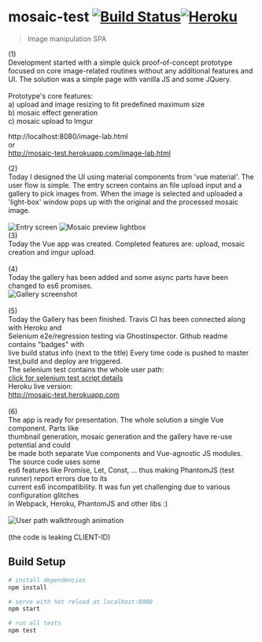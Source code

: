 # mosaic-test [![Build Status](https://travis-ci.org/luke-b/mosaic-test.svg?branch=master)](https://travis-ci.org/luke-b/mosaic-test)[![Heroku](http://heroku-badge.herokuapp.com/?app=mosaic-test&style=flat&svg=1)](https://mosaic-test.herokuapp.com/)

> Image manipulation SPA

(1)<br />
Development started with a simple quick proof-of-concept prototype focused
on core image-related routines without any additional features and UI.
The solution was a simple page with vanilla JS and some JQuery.<br />
<br />
Prototype's core features:<br />
a) upload and image resizing to fit predefined maximum size<br />
b) mosaic effect generation<br />
c) mosaic upload to Imgur<br />

http://localhost:8080/image-lab.html<br />
or<br />
http://mosaic-test.herokuapp.com/image-lab.html<br />

(2)<br />
Today I designed the UI using material components from 'vue material'. The user flow
is simple. The entry screen contains an file upload input and a gallery to pick
images from. When the image is selected and uploaded a 'light-box' window pops up with
the original and the processed mosaic image.<br />
<br />
![Entry screen](https://raw.githubusercontent.com/luke-b/mosaic-test/master/ui-layout1.png)
![Mosaic preview lightbox](https://raw.githubusercontent.com/luke-b/mosaic-test/master/ui-layout2.png)
<br />
(3)<br />
Today the Vue app was created. Completed features are: upload, mosaic creation and imgur upload.<br />
<br />
(4)<br />
Today the gallery has been added and some async parts have been changed to es6 promises. <br />
![Gallery screenshot](https://github.com/luke-b/mosaic-test/blob/master/ui-shot1.png)<br/>
<br/>
(5)<br />
Today the Gallery has been finished. Travis CI has been connected along with Heroku and<br/>
Selenium e2e/regression testing via Ghostinspector. Github readme contains "badges" with<br/>
live build status info (next to the title) Every time code is pushed to master<br/>
test,build and deploy are triggered.<br/>
The selenium test contains the whole user path:<br/>
[click for selenium test script details](http://htmlpreview.github.io/?https://github.com/luke-b/mosaic-test/blob/master/user%20path%20with%20upload%20and%20assertions.html)<br/>
Heroku live version:<br/>
http://mosaic-test.herokuapp.com<br/>
<br/>
(6)<br/>
The app is ready for presentation. The whole solution a single Vue component. Parts like<br/>
thumbnail generation, mosaic generation and the gallery have re-use potential and could<br/>
be made both separate Vue components and Vue-agnostic JS modules. The source code uses some<br/>
es6 features like Promise, Let, Const, ... thus making PhantomJS (test runner) report errors due to its<br/>
current es6 incompatibility. It was fun yet challenging due to various configuration glitches<br/>
in Webpack, Heroku, PhantomJS and other libs :)<br/>
<br/>
![User path walkthrough animation](https://github.com/luke-b/mosaic-test/blob/master/user-path.gif)<br/>
<br/>
(the code is leaking CLIENT-ID)

## Build Setup

``` bash
# install dependencies
npm install

# serve with hot reload at localhost:8080
npm start

# run all tests
npm test
```
